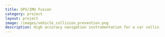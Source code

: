 ```yaml
---
title: GPS/IMU Fusion
category: project
layout: project
image: /images/vehicle_collision_prevention.png
description: High accuracy navigation instrumentation for a car collision avoidance system
---
```


